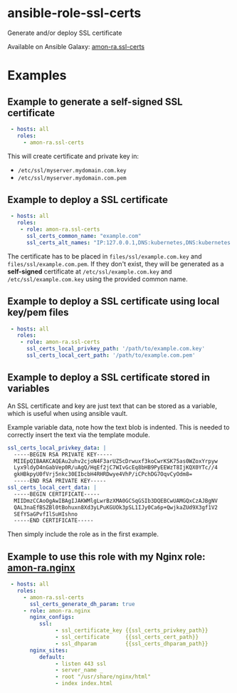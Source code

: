 ansible-role-ssl-certs
======================

Generate and/or deploy SSL certificate

Available on Ansible Galaxy: [amon-ra.ssl-certs](https://galaxy.ansible.com/list#/roles/3115)

# Examples

## Example to generate a self-signed SSL certificate

```YAML
 - hosts: all
   roles:
     - amon-ra.ssl-certs
```

This will create certificate and private key in:

- `/etc/ssl/myserver.mydomain.com.key`
- `/etc/ssl/myserver.mydomain.com.pem`

## Example to deploy a SSL certificate

```YAML
 - hosts: all
   roles:
    - role: amon-ra.ssl-certs
      ssl_certs_common_name: "example.com"
      ssl_certs_alt_names: "IP:127.0.0.1,DNS:kubernetes,DNS:kubernetes.default,DNS:kubernetes.default.svc"
```

The certificate has to be placed in `files/ssl/example.com.key` and `files/ssl/example.com.pem`. If
they don't exist, they will be generated as a **self-signed** certificate at
`/etc/ssl/example.com.key` and `/etc/ssl/example.com.key` using the provided common name.


## Example to deploy a SSL certificate using local key/pem files

```YAML
 - hosts: all
   roles:
    - role: amon-ra.ssl-certs
      ssl_certs_local_privkey_path: '/path/to/example.com.key'
      ssl_certs_local_cert_path: '/path/to/example.com.pem'
```

## Example to deploy a SSL certificate stored in variables

An SSL certificate and key are just text that can be stored as a variable, which is useful when
using ansible vault.

Example variable data, note how the text blob is indented. This is needed to correctly insert the
text via the template module.

```YAML
ssl_certs_local_privkey_data: |
  -----BEGIN RSA PRIVATE KEY-----
  MIIEpQIBAAKCAQEAu2uhv2cjoN4F3arUZ5cDrwuxf3koCwrKSK75as0WZoxYrpyw
  Lyx9ldyD4nGabVep0R/uAgQ/HqEf2jC7WIvGcEq8bHB9PyEEWzT8IjKQX0YTc//4
  gkHBkpyU0fVrj5nkc30EIbcbH4RHRDwye4VhP/iCPchDG7OqvCyOdm8=
  -----END RSA PRIVATE KEY-----
ssl_certs_local_cert_data: |
  -----BEGIN CERTIFICATE-----
  MIIDmzCCAoOgAwIBAgIJAKWMlgLwrBzXMA0GCSqGSIb3DQEBCwUAMGQxCzAJBgNV
  QAL3naEfBSZBl0tBohuxn8Xd3yLPuKGUOk3pSL1IJy0Ca6p+QwjkaZUd9X3gf1V2
  SEfYSaGPvfIlSuHIshno
  -----END CERTIFICATE-----
```

Then simply include the role as in the first example.

## Example to use this role with my Nginx role: [amon-ra.nginx](https://github.com/amon-ra/ansible-role-nginx)

```YAML
 - hosts: all
   roles:
     - amon-ra.ssl-certs
       ssl_certs_generate_dh_param: true
     - role: amon-ra.nginx
       nginx_configs:
          ssl:
               - ssl_certificate_key {{ssl_certs_privkey_path}}
               - ssl_certificate     {{ssl_certs_cert_path}}
               - ssl_dhparam         {{ssl_certs_dhparam_path}}
       nginx_sites:
          default:
               - listen 443 ssl
               - server_name _
               - root "/usr/share/nginx/html"
               - index index.html
```
